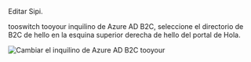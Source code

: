 Editar Sipi.

tooswitch tooyour inquilino de Azure AD B2C, seleccione el directorio de B2C de hello en la esquina superior derecha de hello del portal de Hola.

![Cambiar el inquilino de Azure AD B2C tooyour](./media/active-directory-b2c-switch-b2c-tenant/switch-to-b2c-tenant.png)
